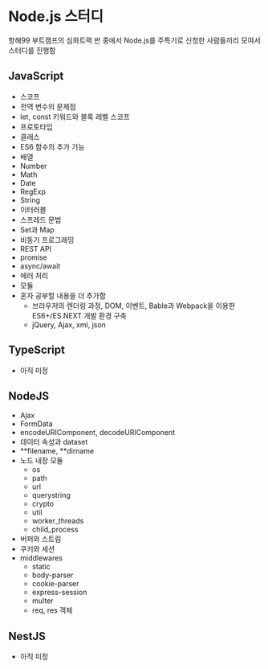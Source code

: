 # Node.js 스터디

항해99 부트캠프의 심화트랙 반 중에서 Node.js를 주특기로 신청한 사람들끼리 모여서 스터디를 진행함

## JavaScript

- 스코프
- 전역 변수의 문제점
- let, const 키워드와 블록 레벨 스코프
- 프로토타입
- 클래스
- ES6 함수의 추가 기능
- 배열
- Number
- Math
- Date
- RegExp
- String
- 이터러블
- 스프레드 문법
- Set과 Map
- 비동기 프로그래밍
- REST API
- promise
- async/await
- 에러 처리
- 모듈
- 혼자 공부할 내용을 더 추가함
  - 브라우저의 렌더링 과정, DOM, 이벤트, Bable과 Webpack을 이용한 ES6+/ES.NEXT 개발 환경 구축
  - jQuery, Ajax, xml, json

## TypeScript

- 아직 미정

## NodeJS

- Ajax
- FormData
- encodeURIComponent, decodeURIComponent
- 데이터 속성과 dataset
- **filename, **dirname
- 노드 내장 모듈
  - os
  - path
  - url
  - querystring
  - crypto
  - util
  - worker_threads
  - child_process
- 버퍼와 스트림
- 쿠키와 세션
- middlewares
  - static
  - body-parser
  - cookie-parser
  - express-session
  - multer
  - req, res 객체

## NestJS

- 아직 미정
